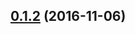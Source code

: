 <a name="0.1.2"></a>
## [0.1.2](https://github.com/ellerbrock/get-app-dir/compare/v0.1.2...v0.1.2) (2016-11-06)




